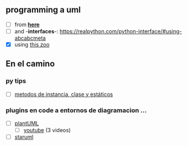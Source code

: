 ## programming a uml 

- [ ] from [**here**](https://realpython.com/lessons/uml-diagrams/) 
- [ ] and -**interfaces**-: https://realpython.com/python-interface/#using-abcabcmeta
- [x] using [this zoo](https://blog.teclado.com/python-abc-abstract-base-classes/)

## En el camino

### py tips

- [ ] [metodos de instancia, clase y estáticos](https://blog.teclado.com/python-methods-instance-static-class/) 

### plugins en code a entornos de diagramacion ...

- [ ] [plantUML](https://plantuml.com/es/)
  - [ ] [youtube](https://www.youtube.com/@TechyMaki/search?query=plantuml) (3 videos)
- [ ] [staruml](https://staruml.io/) 